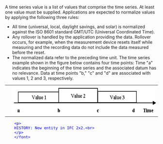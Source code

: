 A time series value is a list of values that comprise the time series. At least one value must be supplied. Applications are expected to normalize values by applying the following three rules:

* All time (universal, local, daylight savings, and solar) is normalized against the ISO 8601 standard GMT/UTC (Universal Coordinated Time).
* Any rollover is handled by the application providing the data. Rollover occurs, for example, when the measurement device resets itself while measuring and the recording data do not include the data measured before the reset.
* The normalized data refer to the preceding time unit. The time series example shown in the figure below contains four time points: Time "a" indicates the beginning of the time series and the associated datum has no relevance. Data at time points "b," "c" and "d" are associated with values 1, 2 and 3, respectively.

<table> 
	<tr> 
	  <td valign="TOP" align="LEFT">
      </td> 
	  <td valign="TOP" align="LEFT">
        <img src="figures/IfcTimeSeries_TimeSeriesValue.gif" alt="time series values" width="575" height="95" border="0">
        </td> 
	</tr> 
	</table>

> <font color="#0000FF" size="-1">
		<p>
    	HISTORY: New entity in IFC 2x2.<br>
	    </p>
    	</font>